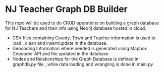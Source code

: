 # NJ Teacher Graph DB Builder
This repo will be used to do CRUD operations on building a graph database for NJ Teachers and their info using Neo4j database hosted in cloud. 
- CSV files containing County, Town and Teacher information is used to load , clean and insert/update in the database.
- Geocoding Information where needed is generated using Mapbox Geocoder API and the updated in the database.
- Nodes and Relationships for the Graph Database is defined in graphdb.py file , while data loading and wrangling is done in main.py
